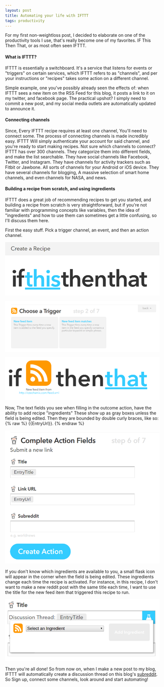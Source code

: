 ```yaml
---
layout: post
title: Automating your life with IFTTT
tags: productivity
---
```


For my first non-weightloss post, I decided to elaborate on one of the productivity tools I use, that's really become one of my favorites. IF This Then That, or as most often seen IFTTT.

#### What is IFTTT?

IFTTT is essentially a switchboard. It's a service that listens for events or "triggers" on certain services, which IFTTT refers to as "channels", and per your instructions or "recipes" takes some action on a different channel.

Simple example, one you've possibly already seen the effects of: when IFTTT sees a new item on the RSS Feed for this blog, it posts a link to it on my twitter, and facebook page. The practical upshot? I simply need to commit a new post, and my social media outlets are automatically updated to announce it.

#### Connecting channels

Since, Every IFTTT recipe requires at least one channel, You'll need to connect some. The process of connecting channels is made incredibly easy. IFTTT Will simply authenticate your account for said channel, and you're ready to start making recipes. Not sure which channels to connect? IFTTT has over 300 channels. They categorize them into different fields, and make the list searchable. They have social channels like Facebook, Twitter, and Instagram. They have channels for activity trackers such as Fitbit or Jawbone. All sorts of channels for your Android or iOS device. They have several channels for blogging, A massive selection of smart home channels, and even channels for NASA, and news.

#### Building a recipe from scratch, and using ingredients

IFTTT does a great job of recommending recipes to get you started, and building a recipe from scratch is very straightforward, but if you're not familiar with programming concepts like variables, then the idea of "ingredients" and how to use them can sometimes get a little confusing, so I'll discuss them here.

First the easy stuff. Pick a trigger channel, an event, and then an action channel.

![Empty Recipe][empty]

![Trigger Channel][trigger]

![Action Channel][action]

Now, The text fields you see when filling in the outcome action, have the ability to add recipe "ingredients" These show up as gray boxes unless the field is being edited. Then they are bounded by double curly braces, like so: {% raw %} {{EntryUrl}}. {% endraw %}

![Ingredient Field][ingredients]

If you don't know which ingredients are available to you, a small flask icon will appear in the corner when the field is being edited. These ingredients change each time the recipe is activated. For instance, in this recipe, I don't want to make a new reddit post with the same title each time, I want to use the title for the new feed item that triggered this recipe to run.

![Ingredient Picker][picker]

Then you're all done! So from now on, when I make a new post to my blog, IFTTT will automatically create a discussion thread on this blog's [subreddit](http://reddit.com/r/levelupquest). So Sign up, connect some channels, look around and start automating!

[empty]: /img/2016/7/1/empty_recipe.png "Blank Recipe Image"
[trigger]: /img/2016/7/1/pick_trigger.png "Pick Trigger Image"
[action]: /img/2016/7/1/pick_action.png "Pick Action Image"
[ingredients]: /img/2016/7/1/add_ingredients.png "Ingredients"
[picker]: /img/2016/7/1/ingredient_picker.png "Ingredient Picker"
